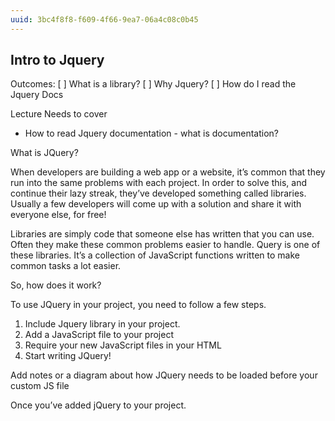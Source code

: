 ```yaml
---
uuid: 3bc4f8f8-f609-4f66-9ea7-06a4c08c0b45
---
```



## Intro to Jquery

Outcomes:
[ ] What is a library?
[ ] Why Jquery?
[ ] How do I read the Jquery Docs

Lecture Needs to cover
- How to read Jquery documentation - what is documentation?

What is JQuery?

When developers are building a web app or  a website, it’s common that they run into the same problems with each project. In order to solve this, and continue their lazy streak, they’ve developed something called libraries. Usually a few developers will come up with a solution and share it with everyone else, for free!

Libraries are simply code that someone else has written that you can use. Often they make these common problems easier to handle. Query is one of these libraries. It’s a collection of JavaScript functions written to make common tasks a lot easier.

So, how does it work?

To use JQuery in your project, you need to follow a few steps.

1. Include Jquery library in your project.
2. Add a JavaScript file to your project
3. Require your new JavaScript files in your HTML
4. Start writing JQuery!

Add notes or a diagram about how JQuery needs to be loaded before your custom JS file

Once you’ve added jQuery to your project.
